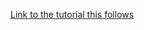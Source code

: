 [Link to the tutorial this follows](https://code.tutsplus.com/tutorials/custom-block-development-in-magento--cms-23104)
